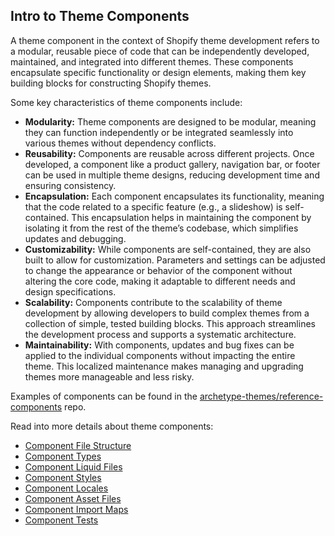 ## Intro to Theme Components
A theme component in the context of Shopify theme development refers to a modular, reusable piece of code that can be independently developed, maintained, and integrated into different themes. These components encapsulate specific functionality or design elements, making them key building blocks for constructing Shopify themes. 

Some key characteristics of theme components include:

- **Modularity:** Theme components are designed to be modular, meaning they can function independently or be integrated seamlessly into various themes without dependency conflicts.
- **Reusability:** Components are reusable across different projects. Once developed, a component like a product gallery, navigation bar, or footer can be used in multiple theme designs, reducing development time and ensuring consistency.
- **Encapsulation:** Each component encapsulates its functionality, meaning that the code related to a specific feature (e.g., a slideshow) is self-contained. This encapsulation helps in maintaining the component by isolating it from the rest of the theme’s codebase, which simplifies updates and debugging.
- **Customizability:** While components are self-contained, they are also built to allow for customization. Parameters and settings can be adjusted to change the appearance or behavior of the component without altering the core code, making it adaptable to different needs and design specifications.
- **Scalability:** Components contribute to the scalability of theme development by allowing developers to build complex themes from a collection of simple, tested building blocks. This approach streamlines the development process and supports a systematic architecture.
- **Maintainability:** With components, updates and bug fixes can be applied to the individual components without impacting the entire theme. This localized maintenance makes managing and upgrading themes more manageable and less risky.

Examples of components can be found in the [archetype-themes/reference-components](https://github.com/archetype-themes/reference-components) repo.

Read into more details about theme components:
- [Component File Structure](https://github.com/archetype-themes/devkit/blob/main/2.%20Architecture/Theme%20Components/File%20Structure.md)
- [Component Types](https://github.com/archetype-themes/devkit/blob/main/2.%20Architecture/Theme%20Components/Types.md)
- [Component Liquid Files](https://github.com/archetype-themes/devkit/blob/main/2.%20Architecture/Theme%20Components/Liquid.md)
- [Component Styles](https://github.com/archetype-themes/devkit/blob/main/2.%20Architecture/Theme%20Components/Styles.md)
- [Component Locales](https://github.com/archetype-themes/devkit/blob/main/2.%20Architecture/Theme%20Components/Locales.md)
- [Component Asset Files](https://github.com/archetype-themes/devkit/blob/main/2.%20Architecture/Theme%20Components/Assets.md)
- [Component Import Maps](https://github.com/archetype-themes/devkit/blob/main/2.%20Architecture/Theme%20Components/Import%20Maps.md)
- [Component Tests](https://github.com/archetype-themes/devkit/blob/main/2.%20Architecture/Theme%20Components/Tests.md)
